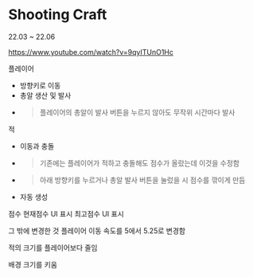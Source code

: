 # Shooting Craft  

22.03 ~ 22.06

https://www.youtube.com/watch?v=9qyITUnO1Hc

플레이어
- 방향키로 이동
- 총알 생산 및 발사
- > 플레이어의 총알이 발사 버튼을 누르지 않아도 무작위 시간마다 발사


적
- 이동과 충돌
- > 기존에는 플레이어가 적하고 충돌해도 점수가 올랐는데 이것을 수정함
- > 아래 방향키를 누르거나 총알 발사 버튼을 눌렀을 시 점수를 깎이게 만듬
- 자동 생성

점수
현재점수 UI 표시
최고점수 UI 표시

그 밖에 변경한 것
플레이어 이동 속도를 5에서 5.25로 변경함

적의 크기를 플레이어보다 줄임

배경 크기를 키움



